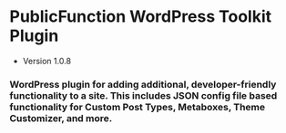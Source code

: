 # PublicFunction WordPress Toolkit Plugin #

 - Version 1.0.8
 
### WordPress plugin for adding additional, developer-friendly functionality to a site. This includes JSON config file based functionality for Custom Post Types, Metaboxes, Theme Customizer, and more. ###
